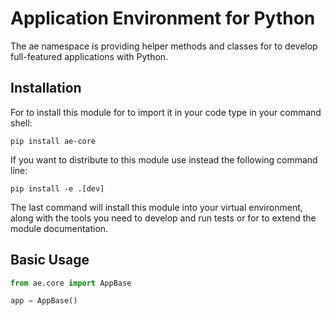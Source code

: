 # Application Environment for Python

The ae namespace is providing helper methods and classes for to develop full-featured applications with Python.


## Installation

For to install this module for to import it in your code type in your command shell:
 
```shell script
pip install ae-core
```

If you want to distribute to this module use instead the following command line:

```shell script
pip install -e .[dev]
```

The last command will install this module into your virtual environment, along with
the tools you need to develop and run tests or for to extend the module documentation.


## Basic Usage

```python
from ae.core import AppBase

app = AppBase()
```

